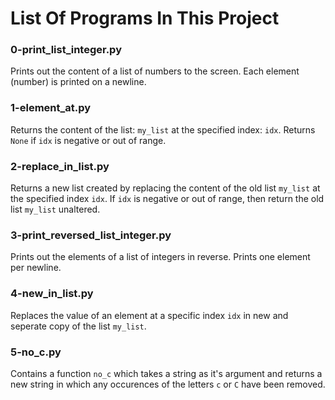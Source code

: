 # List Of Programs In This Project

### 0-print_list_integer.py
Prints out the content of a list of numbers to the screen. Each element (number) is printed on a newline.

### 1-element_at.py
Returns the content of the list: `my_list` at the specified index: `idx`. Returns `None` if `idx` is negative or out of range.

### 2-replace_in_list.py
Returns a new list created by replacing the content of the old list `my_list` at the specified index `idx`. If `idx` is negative or out of range, then return the old list `my_list` unaltered.

### 3-print_reversed_list_integer.py
Prints out the elements of a list of integers in reverse. Prints one element per newline.

### 4-new_in_list.py
Replaces the value of an element at a specific index `idx` in new and seperate copy of the list `my_list`.

### 5-no_c.py
Contains a function `no_c` which takes a string as it's argument and returns a new string in which any occurences of the letters `c` or `C` have been removed.

###

